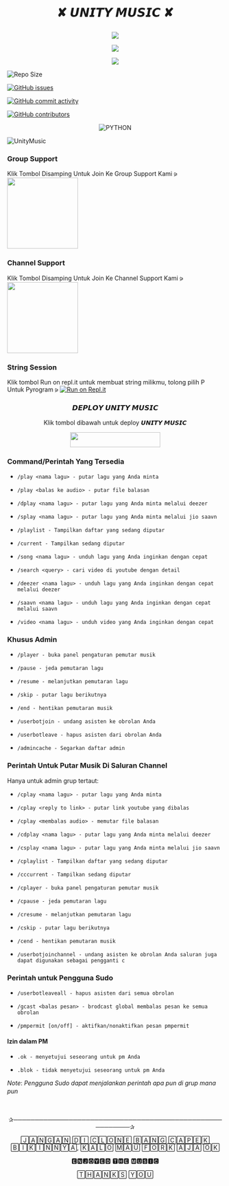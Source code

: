 # <p align="center">✘ 𝙐𝙉𝙄𝙏𝙔 𝙈𝙐𝙎𝙄𝘾 ✘



<p align="center">
   <a href="https://github.com/Rzky3016/UnityMusic/fork">
      <img src="https://img.shields.io/github/forks/Rzky3016/UnityMusic?label=Fork&style=social">
      
<p align="center">
   <a href="https://github.com/Rzky3016/UnityMusic">
      <img src="https://img.shields.io/github/stars/Rzky3016/UnityMusic?style=social">
      </a></p>
      
<p align="center">
   <a href="https://github.com/Rzky3016/Paradise-Userbot/blob/UnityMusic/LICENSE"><img src="https://img.shields.io/github/license/Rzky3016/UnityMusic?&style=social&logo=github">
      </a></p>
      
   ![Repo Size](https://img.shields.io/github/repo-size/Rzky3016/UnityMusic?&style=plastic&logo=github)
   

   [![GitHub issues](https://img.shields.io/github/issues/Rzky3016/UnityMusic?&style=plastic&logo=github)](https://github.com/Rzky3016/UnityMusic/issues)
   
   
   [![GitHub commit activity](https://img.shields.io/github/commit-activity/m/Rzky3016/UnityMusic?&style=plastic&logo=github)](https://github.com/Rzky3016/UnityMusic/graphs/commit-activity)
   

[![GitHub contributors](https://img.shields.io/github/contributors/Rzky3016/UnityMusic?&style=plastic&logo=github)](https://github.com/Rzky3016/UnityMusic/graphs/contributors/)
   </p>

<p align="center">
<img alt="PYTHON" src="https://img.shields.io/badge/PYTHON-New Version-yellow?style=for-the-badge&logo=appveyor"/>
</p>



![UnityMusic](https://telegra.ph/file/eed731e47ecf255db37b6.jpg)

### Group Support 

Klik Tombol Disamping Untuk Join Ke Group Support Kami ⪩
   <a href="https://t.me/paradiseuserbot"><img src="https://img.shields.io/badge/Grup%20Support%3F-Klik Disini-yellow?&style=flat-square?&logo=telegram" width=165px></a></p>
   
### Channel Support

Klik Tombol Disamping Untuk Join Ke Channel Support Kami ⪩
   <a href="https://t.me/paradisesupportch"><img src="https://img.shields.io/badge/Channel%20Support%3F-Klik Disini-yellow?&style=flat-square?&logo=telegram" width=165px></a></p>

### String Session 

Klik tombol Run on repl.it untuk membuat string milikmu, tolong pilih P Untuk Pyrogram ⪩
   [![Run on Repl.it](https://repl.it/badge/github/STARKGANG/friday)](https://replit.com/@Rzky3016/String-Session-Paradise)

### <p align="center">𝘿𝙀𝙋𝙇𝙊𝙔 𝙐𝙉𝙄𝙏𝙔 𝙈𝙐𝙎𝙄𝘾 </p>

<p align="center">Klik tombol dibawah untuk deploy 𝙐𝙉𝙄𝙏𝙔 𝙈𝙐𝙎𝙄𝘾

<p align="center"><a href="https://heroku.com/deploy?template=https://github.com/Rzky3016/UnityMusic/tree/UnityMusic"> <img src="https://img.shields.io/badge/Deploy%20Ke%20Heroku-yellow?style=flat&logo=heroku" width="210" height="34.45" /></a></p>


### Command/Perintah Yang Tersedia

- `/play <nama lagu> - putar lagu yang Anda minta`

- `/play <balas ke audio> - putar file balasan`

- `/dplay <nama lagu> - putar lagu yang Anda minta melalui deezer`

- `/splay <nama lagu> - putar lagu yang Anda minta melalui jio saavn`

- `/playlist - Tampilkan daftar yang sedang diputar`

- `/current - Tampilkan sedang diputar`

- `/song <nama lagu> - unduh lagu yang Anda inginkan dengan cepat`

- `/search <query> - cari video di youtube dengan detail`

- `/deezer <nama lagu> - unduh lagu yang Anda inginkan dengan cepat melalui deezer`

- `/saavn <nama lagu> - unduh lagu yang Anda inginkan dengan cepat melalui saavn`

- `/video <nama lagu> - unduh video yang Anda inginkan dengan cepat`

### Khusus Admin

- `/player - buka panel pengaturan pemutar musik`

- `/pause - jeda pemutaran lagu`

- `/resume - melanjutkan pemutaran lagu`

- `/skip - putar lagu berikutnya`

- `/end - hentikan pemutaran musik`

- `/userbotjoin - undang asisten ke obrolan Anda`

- `/userbotleave - hapus asisten dari obrolan Anda`

- `/admincache - Segarkan daftar admin`

### Perintah Untuk Putar Musik Di Saluran Channel 
Hanya untuk admin grup tertaut:

- `/cplay <nama lagu> - putar lagu yang Anda minta`

- `/cplay <reply to link> - putar link youtube yang dibalas`

- `/cplay <membalas audio> - memutar file balasan`

- `/cdplay <nama lagu> - putar lagu yang Anda minta melalui deezer`

- `/csplay <nama lagu> - putar lagu yang Anda minta melalui jio saavn`

- `/cplaylist - Tampilkan daftar yang sedang diputar`

- `/cccurrent - Tampilkan sedang diputar`

- `/cplayer - buka panel pengaturan pemutar musik`

- `/cpause - jeda pemutaran lagu`

- `/cresume - melanjutkan pemutaran lagu`

- `/cskip - putar lagu berikutnya`

- `/cend - hentikan pemutaran musik`

- `/userbotjoinchannel - undang asisten ke obrolan Anda
saluran juga dapat digunakan sebagai pengganti c`

### Perintah untuk Pengguna Sudo 

- `/userbotleaveall - hapus asisten dari semua obrolan`

- `/gcast <balas pesan> - brodcast global membalas pesan ke semua obrolan`

- `/pmpermit [on/off] - aktifkan/nonaktifkan pesan pmpermit`

#### Izin dalam PM 

- `.ok - menyetujui seseorang untuk pm Anda`

- `.blok - tidak menyetujui seseorang untuk pm Anda`

*Note*: _Pengguna Sudo dapat menjalankan perintah apa pun di grup mana pun_
ㅤ
<p align="center"> ㅤㅤㅤ
ㅤ
<p align="center">✰─────────────────────────────────────────────────────────✰

<p align="center"> 🄹🄰🄽🄶🄰🄽 🄳🄸 🄲🄻🄾🄽🄴 🄱🄰🄽🄶 🄲🄰🄿🄴🄺 🄱🄸🄺🄸🄽🄽🅈🄰, 🄺🄰🄻🄾 🄼🄰🅄 🄵🄾🅁🄺 🄰🄹🄰 🄾🄺

<p align="center"> 🅴🅽🅹🅾🆈🅴🅳 🆃🅷🅴 🅼🆄🆂🅸🅲

<p align="center"> 🅃🄷🄰🄽🄺🅂 🅈🄾🅄
